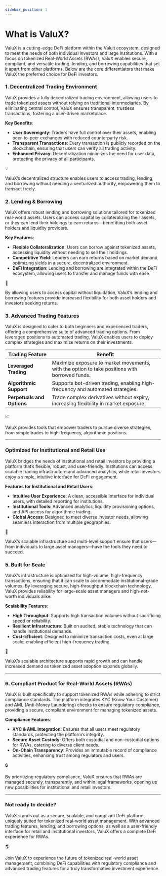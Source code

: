```yaml
---
sidebar_position: 1
---
```

# What is ValuX?

ValuX is a cutting-edge DeFi platform within the Valuit ecosystem, designed to meet the needs of both individual investors and large institutions. With a focus on tokenized Real-World Assets (RWAs), ValuX enables secure, compliant, and versatile trading, lending, and borrowing capabilities that set it apart from other platforms. Below are the core differentiators that make ValuX the preferred choice for DeFi investors.

### **1. Decentralized Trading Environment**

ValuX provides a fully decentralized trading environment, allowing users to trade tokenized assets without relying on traditional intermediaries. By eliminating central control, ValuX ensures transparent, trustless transactions, fostering a user-driven marketplace.

**Key Benefits**:

- **User Sovereignty**: Traders have full control over their assets, enabling peer-to-peer exchanges with reduced counterparty risk.
- **Transparent Transactions**: Every transaction is publicly recorded on the blockchain, ensuring that users can verify all trading activity.
- **Enhanced Privacy**: Decentralization minimizes the need for user data, protecting the privacy of all participants.

<aside>
💡

ValuX’s decentralized structure enables users to access trading, lending, and borrowing without needing a centralized authority, empowering them to transact freely.

</aside>

### **2. Lending & Borrowing**

ValuX offers robust lending and borrowing solutions tailored for tokenized real-world assets. Users can access capital by collateralizing their assets, or they can lend their holdings to earn returns—benefitting both asset holders and liquidity providers.

**Key Features**:

- **Flexible Collateralization**: Users can borrow against tokenized assets, accessing liquidity without needing to sell their holdings.
- **Competitive Yield**: Lenders can earn returns based on market demand, optimizing yields in a secure, decentralized environment.
- **DeFi Integration**: Lending and borrowing are integrated within the DeFi ecosystem, allowing users to transfer and manage funds with ease.

<aside>
🔑

By allowing users to access capital without liquidation, ValuX’s lending and borrowing features provide increased flexibility for both asset holders and investors seeking returns.

</aside>

### **3. Advanced Trading Features**

ValuX is designed to cater to both beginners and experienced traders, offering a comprehensive suite of advanced trading options. From leveraged positions to automated trading, ValuX enables users to deploy complex strategies and maximize returns on their investments.

| Trading Feature | Benefit |
| --- | --- |
| **Leveraged Trading** | Maximize exposure to market movements, with the option to take positions with borrowed funds. |
| **Algorithmic Support** | Supports bot-driven trading, enabling high-frequency and automated strategies. |
| **Perpetuals and Options** | Trade complex derivatives without expiry, increasing flexibility in market exposure. |

<aside>
📈

ValuX provides tools that empower traders to pursue diverse strategies, from simple trades to high-frequency, algorithmic positions.

</aside>

---

### **Optimized for Institutional and Retail Use**

ValuX bridges the needs of institutional and retail investors by providing a platform that’s flexible, robust, and user-friendly. Institutions can access scalable trading infrastructure and advanced analytics, while retail investors enjoy a simple, intuitive interface for DeFi engagement.

**Features for Institutional and Retail Users**:

- **Intuitive User Experience**: A clean, accessible interface for individual users, with detailed reporting for institutions.
- **Institutional Tools**: Advanced analytics, liquidity provisioning options, and API access for algorithmic trading.
- **Global Access**: Designed to meet diverse investor needs, allowing seamless interaction from multiple geographies.

<aside>
🏦

ValuX’s scalable infrastructure and multi-level support ensure that users—from individuals to large asset managers—have the tools they need to succeed.

</aside>

### **5. Built for Scale**

ValuX’s infrastructure is optimized for high-volume, high-frequency transactions, ensuring that it can scale to accommodate institutional-grade volumes. By leveraging secure, high-throughput blockchain technology, ValuX provides reliability for large-scale asset managers and high-net-worth individuals alike.

**Scalability Features**:

- **High Throughput**: Supports high transaction volumes without sacrificing speed or reliability.
- **Resilient Infrastructure**: Built on audited, stable technology that can handle institutional demands.
- **Cost-Efficient**: Designed to minimize transaction costs, even at large scale, enabling efficient high-frequency trading.

<aside>
🔋

ValuX’s scalable architecture supports rapid growth and can handle increased demand as tokenized asset adoption expands globally.

</aside>

---

### **6. Compliant Product for Real-World Assets (RWAs)**

ValuX is built specifically to support tokenized RWAs while adhering to strict compliance standards. The platform integrates KYC (Know Your Customer) and AML (Anti-Money Laundering) checks to ensure regulatory compliance, providing a secure, compliant environment for managing tokenized assets.

**Compliance Features**:

- **KYC & AML Integration**: Ensures that all users meet regulatory standards, protecting the platform’s integrity.
- **Secure Asset Custody**: Offers both custodial and non-custodial options for RWAs, catering to diverse client needs.
- **On-Chain Transparency**: Provides an immutable record of compliance activities, enhancing trust among regulators and users.

<aside>
🔒

By prioritizing regulatory compliance, ValuX ensures that RWAs are managed securely, transparently, and within legal frameworks, opening up new possibilities for institutional and retail investors.

</aside>

---

### Not ready to decide?

ValuX stands out as a secure, scalable, and compliant DeFi platform, uniquely suited for tokenized real-world asset management. With advanced trading features, lending, and borrowing options, as well as a user-friendly interface for retail and institutional investors, ValuX offers a complete DeFi experience for RWAs.

<aside>
🌎

Join ValuX to experience the future of tokenized real-world asset management, combining DeFi capabilities with regulatory compliance and advanced trading features for a truly transformative investment experience.

</aside>